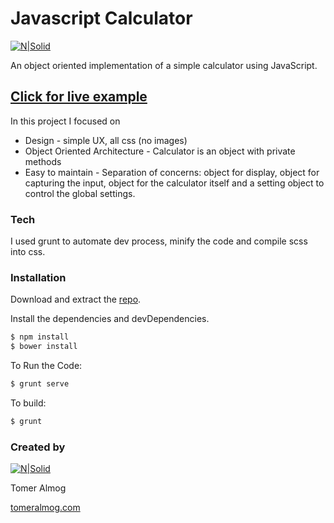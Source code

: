 # Javascript Calculator

[![N|Solid](http://tomeralmog.com/themes/tomer/images/baloon-girl.png)](http://dev.tomeralmog.com/calculator/)

An object oriented implementation of a simple calculator using JavaScript.

## [Click for live example](http://dev.tomeralmog.com/calculator/)


In this project I focused on
* Design - simple UX, all css (no images)
* Object Oriented Architecture - Calculator is an object with private methods
* Easy to maintain - Separation of concerns: object for display, object for capturing the input, object for the calculator itself and a setting object to control the global settings.

### Tech

I used grunt to automate dev process, minify the code and compile scss into css.

### Installation

Download and extract the [repo](https://github.com/tomeralmog/calculator-js).

Install the dependencies and devDependencies.

```sh
$ npm install
$ bower install
```

To Run the Code:

```sh
$ grunt serve
```

To build:

```sh
$ grunt
```
### Created by

[![N|Solid](http://tomeralmog.com/themes/tomer/images/baloon-girl.png)](http://www.tomeralmog.com)

Tomer Almog

[tomeralmog.com](http://www.tomeralmog.com)
